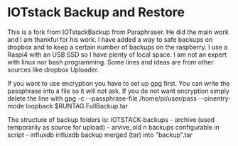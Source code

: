 # IOTstack Backup and Restore

This is a fork from IOTstackBackup from Paraphraser. He did the main work and I am thankful for his work. 
I have added a way to safe backups on dropbox and to keep a certain number of backups on the raspberry.
I use a Raspi4 with an USB SSD so I have plenty of local space. 
I am not an expert with linux nor bash programming. Some lines and ideas are from other sources like dropbox Uploader. 

If you want to use encryption you have to set up gpg first. You can write the passphrase into a file so it will not ask.
If you do not want encryption simply delete the line with gpg -c --passphrase-file /home/pi/user/pass --pinentry-mode loopback $RUNTAG.FullBackup.tar

The structure of backup folders is:
IOTSTACK-backups
              - archive (used temporarily as source for upload)
              - arvive_old n backups configurable in script
              - influxdb influxdb backup merged (tar) into "backup".tar

